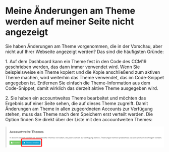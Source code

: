 # **Meine Änderungen am Theme werden auf meiner Seite nicht angezeigt**

Sie haben Änderungen am Theme vorgenommen, die in der Vorschau, aber nicht auf Ihrer Webseite angezeigt werden? Das sind die häufigsten Gründe:

1\. Auf dem Dashboard kann ein Theme fest in den Code des CCM19 geschrieben werden, das dann immer verwendet wird. Wenn Sie beispielsweise ein Theme kopiert und die Kopie anschließend zum aktiven Theme machen, wird weiterhin das Theme verwendet, das im Code-Snippet angegeben ist. Entfernen Sie einfach die Theme-Information aus dem Code-Snippet, damit wirklich das derzeit aktive Theme ausgegeben wird.

2\. Sie haben ein accountweites Theme bearbeitet und möchten das Ergebnis auf einer Seite sehen, die auf dieses Theme zugreift. Damit Änderungen am Theme in allen zugeordneten Accounts zur Verfügung stehen, muss das Theme nach dem Speichern erst verteilt werden. Die Option finden Sie direkt über der Liste mit den accountweiten Themes:

![accountweitethemesverteilen](../../assets/accountweitethemesverteilen.png)